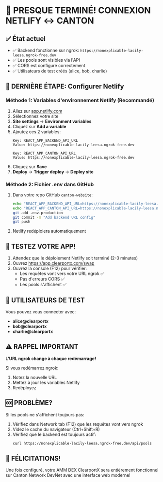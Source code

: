 # 🎉 PRESQUE TERMINÉ! CONNEXION NETLIFY ↔️ CANTON

## ✅ État actuel
- ✅ Backend fonctionne sur ngrok: `https://nonexplicable-lacily-leesa.ngrok-free.dev`
- ✅ Les pools sont visibles via l'API
- ✅ CORS est configuré correctement
- ✅ Utilisateurs de test créés (alice, bob, charlie)

## 🚀 DERNIÈRE ÉTAPE: Configurer Netlify

### Méthode 1: Variables d'environnement Netlify (Recommandé)
1. Allez sur [app.netlify.com](https://app.netlify.com)
2. Sélectionnez votre site
3. **Site settings** → **Environment variables**
4. Cliquez sur **Add a variable**
5. Ajoutez ces 2 variables:
   ```
   Key: REACT_APP_BACKEND_API_URL
   Value: https://nonexplicable-lacily-leesa.ngrok-free.dev
   
   Key: REACT_APP_CANTON_API_URL  
   Value: https://nonexplicable-lacily-leesa.ngrok-free.dev
   ```
6. Cliquez sur **Save**
7. **Deploy** → **Trigger deploy** → **Deploy site**

### Méthode 2: Fichier .env dans GitHub
1. Dans votre repo GitHub `canton-website`:
   ```bash
   echo "REACT_APP_BACKEND_API_URL=https://nonexplicable-lacily-leesa.ngrok-free.dev" > .env.production
   echo "REACT_APP_CANTON_API_URL=https://nonexplicable-lacily-leesa.ngrok-free.dev" >> .env.production
   git add .env.production
   git commit -m "Add backend URL config"
   git push
   ```
2. Netlify redéploiera automatiquement

## 🧪 TESTEZ VOTRE APP!

1. Attendez que le déploiement Netlify soit terminé (2-3 minutes)
2. Ouvrez https://app.clearportx.com/swap
3. Ouvrez la console (F12) pour vérifier:
   - Les requêtes vont vers votre URL ngrok ✅
   - Pas d'erreurs CORS ✅
   - Les pools s'affichent ✅

## 📝 UTILISATEURS DE TEST

Vous pouvez vous connecter avec:
- **alice@clearportx** 
- **bob@clearportx**
- **charlie@clearportx**

## ⚠️ RAPPEL IMPORTANT

**L'URL ngrok change à chaque redémarrage!**

Si vous redémarrez ngrok:
1. Notez la nouvelle URL
2. Mettez à jour les variables Netlify
3. Redéployez

## 🆘 PROBLÈME?

Si les pools ne s'affichent toujours pas:
1. Vérifiez dans Network tab (F12) que les requêtes vont vers ngrok
2. Videz le cache du navigateur (Ctrl+Shift+R)
3. Vérifiez que le backend est toujours actif:
   ```bash
   curl https://nonexplicable-lacily-leesa.ngrok-free.dev/api/pools
   ```

## 🎊 FÉLICITATIONS!

Une fois configuré, votre AMM DEX ClearportX sera entièrement fonctionnel sur Canton Network DevNet avec une interface web moderne!
